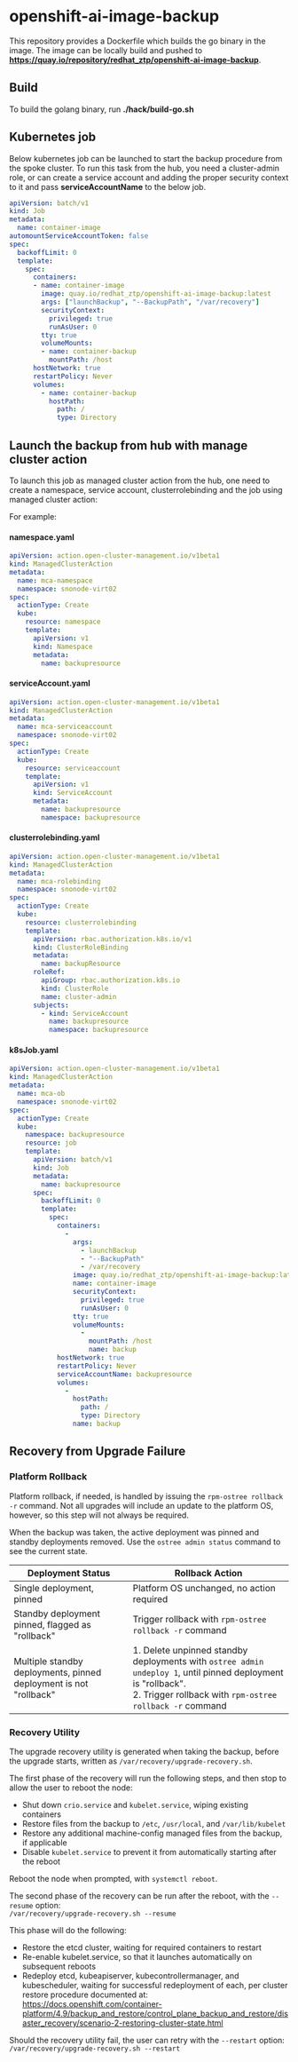 # openshift-ai-image-backup

This repository provides a Dockerfile which builds the go binary in the image. The image can be locally build and pushed
to **<https://quay.io/repository/redhat_ztp/openshift-ai-image-backup>**.

## Build

To build the golang binary, run **./hack/build-go.sh**

## Kubernetes job

Below kubernetes job can be launched to start the backup procedure from the spoke cluster. To run this task from the
hub, you need a cluster-admin role, or can create a service account and adding the proper security context to it and
pass **serviceAccountName** to the below job.

```yaml
apiVersion: batch/v1
kind: Job
metadata:
  name: container-image
automountServiceAccountToken: false
spec:
  backoffLimit: 0
  template:
    spec:
      containers:
      - name: container-image
        image: quay.io/redhat_ztp/openshift-ai-image-backup:latest
        args: ["launchBackup", "--BackupPath", "/var/recovery"]
        securityContext:
          privileged: true
          runAsUser: 0
        tty: true
        volumeMounts:
        - name: container-backup
          mountPath: /host
      hostNetwork: true
      restartPolicy: Never
      volumes:
        - name: container-backup
          hostPath:
            path: /
            type: Directory
```

## Launch the backup from hub with manage cluster action

To launch this job as managed cluster action from the hub, one need to create a namespace, service account,
clusterrolebinding and the job using managed cluster action:

For example:

#### namespace.yaml

```yaml
apiVersion: action.open-cluster-management.io/v1beta1
kind: ManagedClusterAction
metadata:
  name: mca-namespace
  namespace: snonode-virt02
spec:
  actionType: Create
  kube:
    resource: namespace
    template:
      apiVersion: v1
      kind: Namespace
      metadata:
        name: backupresource
```

#### serviceAccount.yaml

```yaml
apiVersion: action.open-cluster-management.io/v1beta1
kind: ManagedClusterAction
metadata:
  name: mca-serviceaccount
  namespace: snonode-virt02
spec:
  actionType: Create
  kube:
    resource: serviceaccount
    template:
      apiVersion: v1
      kind: ServiceAccount
      metadata:
        name: backupresource
        namespace: backupresource

```

#### clusterrolebinding.yaml

```yaml
apiVersion: action.open-cluster-management.io/v1beta1
kind: ManagedClusterAction
metadata:
  name: mca-rolebinding
  namespace: snonode-virt02
spec:
  actionType: Create
  kube:
    resource: clusterrolebinding
    template:
      apiVersion: rbac.authorization.k8s.io/v1
      kind: ClusterRoleBinding
      metadata:
        name: backupResource
      roleRef:
        apiGroup: rbac.authorization.k8s.io
        kind: ClusterRole
        name: cluster-admin
      subjects:
        - kind: ServiceAccount
          name: backupresource
          namespace: backupresource

```

#### k8sJob.yaml

```yaml
apiVersion: action.open-cluster-management.io/v1beta1
kind: ManagedClusterAction
metadata:
  name: mca-ob
  namespace: snonode-virt02
spec:
  actionType: Create
  kube:
    namespace: backupresource
    resource: job
    template:
      apiVersion: batch/v1
      kind: Job
      metadata:
        name: backupresource
      spec:
        backoffLimit: 0
        template:
          spec:
            containers:
              - 
                args:
                  - launchBackup
                  - "--BackupPath"
                  - /var/recovery
                image: quay.io/redhat_ztp/openshift-ai-image-backup:latest
                name: container-image
                securityContext:
                  privileged: true
                  runAsUser: 0
                tty: true
                volumeMounts:
                  - 
                    mountPath: /host
                    name: backup
            hostNetwork: true
            restartPolicy: Never
            serviceAccountName: backupresource
            volumes:
              - 
                hostPath:
                  path: /
                  type: Directory
                name: backup
```

## Recovery from Upgrade Failure

### Platform Rollback

Platform rollback, if needed, is handled by issuing the `rpm-ostree rollback -r` command. Not all upgrades will include
an update to the platform OS, however, so this step will not always be required.

When the backup was taken, the active deployment was pinned and standby deployments removed. Use the
`ostree admin status` command to see the current state.

|Deployment Status|Rollback Action|
|-----------------|---------------|
|Single deployment, pinned|Platform OS unchanged, no action required|
|Standby deployment pinned, flagged as "rollback"|Trigger rollback with `rpm-ostree rollback -r` command|
|Multiple standby deployments, pinned deployment is not "rollback"|1. Delete unpinned standby deployments with `ostree admin undeploy 1`, until pinned deployment is "rollback".<br>2. Trigger rollback with `rpm-ostree rollback -r` command|

### Recovery Utility

The upgrade recovery utility is generated when taking the backup, before the upgrade starts, written as `/var/recovery/upgrade-recovery.sh`.

The first phase of the recovery will run the following steps, and then stop to allow the user to reboot the node:

* Shut down `crio.service` and `kubelet.service`, wiping existing containers
* Restore files from the backup to `/etc`, `/usr/local`, and `/var/lib/kubelet`
* Restore any additional machine-config managed files from the backup, if applicable
* Disable `kubelet.service` to prevent it from automatically starting after the reboot

Reboot the node when prompted, with `systemctl reboot`.

The second phase of the recovery can be run after the reboot, with the `--resume` option:<br>
`/var/recovery/upgrade-recovery.sh --resume`

This phase will do the following:

* Restore the etcd cluster, waiting for required containers to restart
* Re-enable kubelet.service, so that it launches automatically on subsequent reboots
* Redeploy etcd, kubeapiserver, kubecontrollermanager, and kubescheduler, waiting for successful redeployment of each,
  per cluster restore procedure documented at:<br>
<https://docs.openshift.com/container-platform/4.9/backup_and_restore/control_plane_backup_and_restore/disaster_recovery/scenario-2-restoring-cluster-state.html>

Should the recovery utility fail, the user can retry with the `--restart` option:<br>
`/var/recovery/upgrade-recovery.sh --restart`
